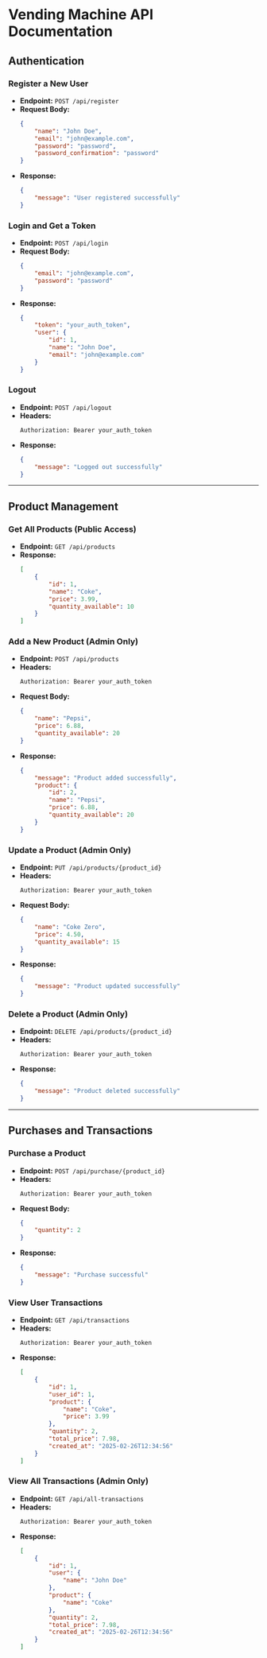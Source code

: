 # Vending Machine API Documentation

## **Authentication**

### **Register a New User**
- **Endpoint:** `POST /api/register`
- **Request Body:**
  ```json
  {
      "name": "John Doe",
      "email": "john@example.com",
      "password": "password",
      "password_confirmation": "password"
  }
  ```
- **Response:**
  ```json
  {
      "message": "User registered successfully"
  }
  ```

### **Login and Get a Token**
- **Endpoint:** `POST /api/login`
- **Request Body:**
  ```json
  {
      "email": "john@example.com",
      "password": "password"
  }
  ```
- **Response:**
  ```json
  {
      "token": "your_auth_token",
      "user": {
          "id": 1,
          "name": "John Doe",
          "email": "john@example.com"
      }
  }
  ```

### **Logout**
- **Endpoint:** `POST /api/logout`
- **Headers:**
  ```
  Authorization: Bearer your_auth_token
  ```
- **Response:**
  ```json
  {
      "message": "Logged out successfully"
  }
  ```

---

## **Product Management**

### **Get All Products** (Public Access)
- **Endpoint:** `GET /api/products`
- **Response:**
  ```json
  [
      {
          "id": 1,
          "name": "Coke",
          "price": 3.99,
          "quantity_available": 10
      }
  ]
  ```

### **Add a New Product** (Admin Only)
- **Endpoint:** `POST /api/products`
- **Headers:**
  ```
  Authorization: Bearer your_auth_token
  ```
- **Request Body:**
  ```json
  {
      "name": "Pepsi",
      "price": 6.88,
      "quantity_available": 20
  }
  ```
- **Response:**
  ```json
  {
      "message": "Product added successfully",
      "product": {
          "id": 2,
          "name": "Pepsi",
          "price": 6.88,
          "quantity_available": 20
      }
  }
  ```

### **Update a Product** (Admin Only)
- **Endpoint:** `PUT /api/products/{product_id}`
- **Headers:**
  ```
  Authorization: Bearer your_auth_token
  ```
- **Request Body:**
  ```json
  {
      "name": "Coke Zero",
      "price": 4.50,
      "quantity_available": 15
  }
  ```
- **Response:**
  ```json
  {
      "message": "Product updated successfully"
  }
  ```

### **Delete a Product** (Admin Only)
- **Endpoint:** `DELETE /api/products/{product_id}`
- **Headers:**
  ```
  Authorization: Bearer your_auth_token
  ```
- **Response:**
  ```json
  {
      "message": "Product deleted successfully"
  }
  ```

---

## **Purchases and Transactions**

### **Purchase a Product**
- **Endpoint:** `POST /api/purchase/{product_id}`
- **Headers:**
  ```
  Authorization: Bearer your_auth_token
  ```
- **Request Body:**
  ```json
  {
      "quantity": 2
  }
  ```
- **Response:**
  ```json
  {
      "message": "Purchase successful"
  }
  ```

### **View User Transactions**
- **Endpoint:** `GET /api/transactions`
- **Headers:**
  ```
  Authorization: Bearer your_auth_token
  ```
- **Response:**
  ```json
  [
      {
          "id": 1,
          "user_id": 1,
          "product": {
              "name": "Coke",
              "price": 3.99
          },
          "quantity": 2,
          "total_price": 7.98,
          "created_at": "2025-02-26T12:34:56"
      }
  ]
  ```

### **View All Transactions (Admin Only)**
- **Endpoint:** `GET /api/all-transactions`
- **Headers:**
  ```
  Authorization: Bearer your_auth_token
  ```
- **Response:**
  ```json
  [
      {
          "id": 1,
          "user": {
              "name": "John Doe"
          },
          "product": {
              "name": "Coke"
          },
          "quantity": 2,
          "total_price": 7.98,
          "created_at": "2025-02-26T12:34:56"
      }
  ]
  ```

